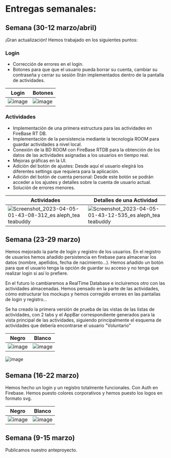 # Entregas semanales:

## Semana (30-12 marzo/abril)
¡Gran actualización!
Hemos trabajado en los siguientes puntos:

### Login

- Corrección de errores en el login.
- Botones para que que el usuario pueda borrar su cuenta, cambiar su contraseña y cerrar su sesión (Irán implementados
  dentro de la pantalla de actividades.

| Login  | Botones |
| ------------- | ------------- |
| ![image](https://user-images.githubusercontent.com/67373943/227145365-9bdbf207-92ee-4ee9-9c25-2e88351d223f.png)  | ![image](https://user-images.githubusercontent.com/67373943/229128894-36b6a31b-1f82-434f-8921-22e7b7e91e23.png)  |

### Actividades

- Implementación de una primera estructura para las actividades en FireBase RT DB.
- Implementación de la persistencia mediante la tecnología ROOM para guardar actividades a nivel local.
- Conexión de la BD ROOM con FireBase RTDB para la obtención de los datos de las actividades asignadas a 
  los usuarios en tiempo real.
- Mejoras gráficas en la UI.
- Adición del botón de ajustes: Desde aquí el usuario elegirá los diferentes settings que requiera para la aplicación.
- Adición del botón de cuenta personal: Desde este botón se podrán acceder a los ajustes y detalles sobre la cuenta de usuario actual.
- Solución de errores menores.

| Actividades  | Detalles de una Actividad |
| ------------- | ------------- |
| ![Screenshot_2023-04-05-01-43-08-312_es aleph_tea teabuddy](https://user-images.githubusercontent.com/99476958/229946329-669d5c95-df61-454c-9cad-8506e035a3d5.jpg) | ![Screenshot_2023-04-05-01-43-12-535_es aleph_tea teabuddy](https://user-images.githubusercontent.com/99476958/229946373-685ce006-665b-48d8-a139-7a02363a9638.jpg) |


## Semana (23-29 marzo)
Hemos mejorado la parte de login y registro de los usuarios. 
En el registro de usuarios hemos añadido persistencia en firebase para almacenar los datos (nombre, apellidos, fecha de nacimiento...). 
Hemos añadido un botón para que el usuario tenga la opción de guardar su acceso y no tenga que realizar login si así lo prefiere. 

En el futuro lo cambiaremos a RealTime Database e incluiremos otro con las actividades almacenadas.
Hemos pensado en la parte de las actividades, cómo estructurar los mockups y hemos corregido errores en las pantallas de login y registro...

Se ha creado la primera versión de prueba de las vistas de las listas de actividades, con 2 tabs y el AppBar correspondiente generados para
la vista principal de las actividades, siguiendo principalmente el esquema de actividades que debería encontrarse el usuario "Voluntario"

| Negro  | Blanco |
| ------------- | ------------- |
| ![image](https://user-images.githubusercontent.com/67373943/227145365-9bdbf207-92ee-4ee9-9c25-2e88351d223f.png)  | ![image](https://user-images.githubusercontent.com/67373943/227145394-4f1fc9a8-b13a-48d0-aab0-3c386b44a828.png)  |


![image](https://user-images.githubusercontent.com/67373943/227145450-d985847f-19ea-4ce4-a74e-d56f75223060.png)


## Semana (16-22 marzo)
Hemos hecho un login y un registro totalmente funcionales. Con Auth en Firebase.
Hemos puesto colores corporativos y hemos puesto los logos en formato svg.


| Negro  | Blanco |
| ------------- | ------------- |
| ![image](https://user-images.githubusercontent.com/67373943/227150758-ccadf856-66b1-4574-8908-3de049fc524c.png)  | ![image](https://user-images.githubusercontent.com/67373943/227150938-841a8477-9748-454e-a05f-eb0768693561.png)  |

## Semana (9-15 marzo)
Publicamos nuestro anteproyecto.
